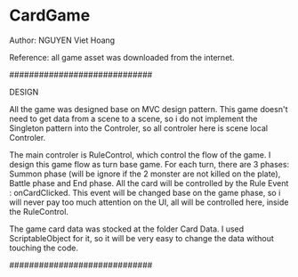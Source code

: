 # CardGame
Author: NGUYEN Viet Hoang


Reference: all game asset was downloaded from the internet.

#############################

DESIGN

All the game was designed base on MVC design pattern. This game doesn't need to get data from a scene to a scene, so i do not implement the Singleton pattern into the Controler, so all controler here is scene local Controler.

The main controler is RuleControl, which control the flow of the game. I design this game flow as turn base game. For each turn, there are 3 phases: Summon phase (will be ignore if the 2 monster are not killed on the plate), Battle phase and End phase. All the card will be controlled by the Rule Event : onCardClicked. This event will be changed base on the game phase, so i will never pay too much attention on the UI, all will be controlled here, inside the RuleControl.

The game card data was stocked at the folder Card Data. I used ScriptableObject for it, so it will be very easy to change the data without touching the code.

#############################


